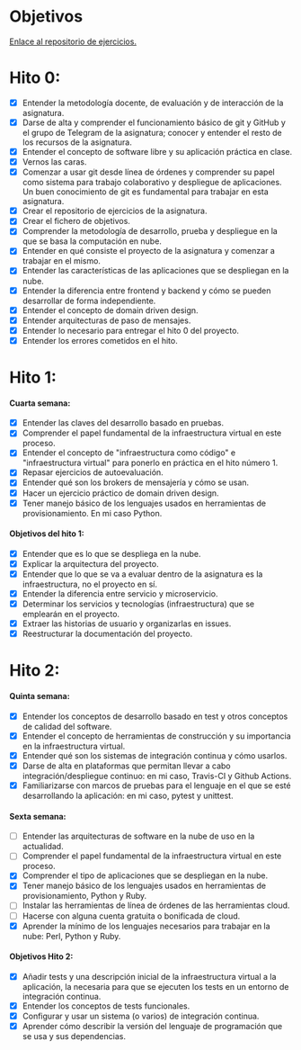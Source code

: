 # Objetivos

[Enlace al repositorio de ejercicios.](https://github.com/alvarillo89/UGR-CC-Ejercicios)

# Hito 0:

- [X] Entender la metodología docente, de evaluación y de interacción de la asignatura.
- [X] Darse de alta y comprender el funcionamiento básico de git y GitHub y el grupo de Telegram de la asignatura; conocer y entender el resto de los recursos de la asignatura.
- [X] Entender el concepto de software libre y su aplicación práctica en clase.
- [X] Vernos las caras.
- [X] Comenzar a usar git desde línea de órdenes y comprender su papel como sistema para trabajo colaborativo y despliegue de aplicaciones. Un buen conocimiento de git es fundamental para trabajar en esta asignatura.
- [X] Crear el repositorio de ejercicios de la asignatura.
- [X] Crear el fichero de objetivos.
- [X] Comprender la metodología de desarrollo, prueba y despliegue en la que se basa la computación en nube.
- [X] Entender en qué consiste el proyecto de la asignatura y comenzar a trabajar en el mismo.
- [X] Entender las características de las aplicaciones que se despliegan en la nube.
- [X] Entender la diferencia entre frontend y backend y cómo se pueden desarrollar de forma independiente.
- [X] Entender el concepto de domain driven design.
- [X] Entender arquitecturas de paso de mensajes. 
- [X] Entender lo necesario para entregar el hito 0 del proyecto.
- [X] Entender los errores cometidos en el hito.

# Hito 1:

#### Cuarta semana:

- [X] Entender las claves del desarrollo basado en pruebas.
- [X] Comprender el papel fundamental de la infraestructura virtual en este proceso.
- [X] Entender el concepto de "infraestructura como código" e "infraestructura virtual" para ponerlo en práctica en el hito número 1.
- [X] Repasar ejercicios de autoevaluación.
- [X] Entender qué son los brokers de mensajería y cómo se usan.
- [X] Hacer un ejercicio práctico de domain driven design.
- [X] Tener manejo básico de los lenguajes usados en herramientas de provisionamiento. En mi caso Python.

#### Objetivos del hito 1:

- [X] Entender que es lo que se despliega en la nube.
- [X] Explicar la arquitectura del proyecto.
- [X] Entender que lo que se va a evaluar dentro de la asignatura es la infraestructura, no el proyecto en sí.
- [X] Entender la diferencia entre servicio y microservicio.
- [X] Determinar los servicios y tecnologías (infraestructura) que se emplearán en el proyecto.
- [X] Extraer las historias de usuario y organizarlas en issues.
- [X] Reestructurar la documentación del proyecto.

# Hito 2:

#### Quinta semana:

- [X] Entender los conceptos de desarrollo basado en test y otros conceptos de calidad del software.
- [X] Entender el concepto de herramientas de construcción y su importancia en la infraestructura virtual.
- [X] Entender qué son los sistemas de integración continua y cómo usarlos.
- [X] Darse de alta en plataformas que permitan llevar a cabo integración/despliegue continuo: en mi caso, Travis-CI y Github Actions.
- [X] Familiarizarse con marcos de pruebas para el lenguaje en el que se esté desarrollando la aplicación: en mi caso, pytest y unittest.

#### Sexta semana:

- [ ] Entender las arquitecturas de software en la nube de uso en la actualidad.
- [ ] Comprender el papel fundamental de la infraestructura virtual en este proceso.
- [X] Comprender el tipo de aplicaciones que se despliegan en la nube.
- [X] Tener manejo básico de los lenguajes usados en herramientas de provisionamiento, Python y Ruby.
- [ ] Instalar las herramientas de línea de órdenes de las herramientas cloud.
- [ ] Hacerse con alguna cuenta gratuita o bonificada de cloud.
- [X] Aprender la mínimo de los lenguajes necesarios para trabajar en la nube: Perl, Python y Ruby.

#### Objetivos Hito 2:
- [X] Añadir tests y una descripción inicial de la infraestructura virtual a la aplicación, la necesaria para que se ejecuten los tests en un entorno de integración continua. 
- [X] Entender los conceptos de tests funcionales. 
- [X] Configurar y usar un sistema (o varios) de integración continua. 
- [X] Aprender cómo describir la versión del lenguaje de programación que se usa y sus dependencias.